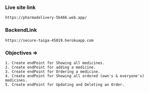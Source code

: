 ### Live site link
```https://pharmadelivery-5b466.web.app/ ```

### BackendLink
```https://secure-taiga-45019.herokuapp.com```

### Objectives =>
```
1. Create endPoint for Showing all medicines.
2. Create endPoint for adding a medicine.
3. Create endPoint for Ordering a medicine.
4. Create endPoint for Showing all ordered (own's & everyone's) medicines.
5. Create endPoint for Updating and Deleting an Order.
```